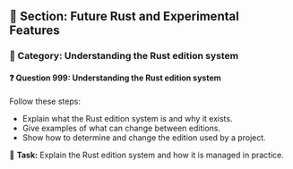 ## 📘 Section: Future Rust and Experimental Features  
### 🔹 Category: Understanding the Rust edition system  
#### ❓ Question 999: Understanding the Rust edition system

Follow these steps:

- Explain what the Rust edition system is and why it exists.
- Give examples of what can change between editions.
- Show how to determine and change the edition used by a project.

🔧 **Task:** Explain the Rust edition system and how it is managed in practice.
